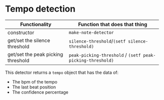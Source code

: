 # Tempo detection

| Functionality                       | Function that does that thing                              |
|-------------------------------------|------------------------------------------------------------|
| constructor                         | `make-note-detector`                                       |
| get/set the silence threshold       | `silence-threshold`/`(setf silence-threshold)`             |
| get/set the peak picking threshold  | `peak-picking-threshold` / `(setf peak-picking-threshold)` |

This detector returns a `tempo` object that has the data of:
* The bpm of the tempo
* The last beat position
* The confidence percentage
